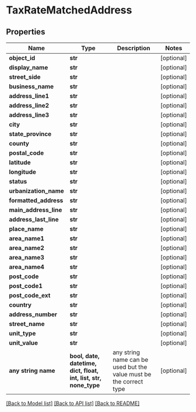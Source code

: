 # TaxRateMatchedAddress


## Properties
Name | Type | Description | Notes
------------ | ------------- | ------------- | -------------
**object_id** | **str** |  | [optional] 
**display_name** | **str** |  | [optional] 
**street_side** | **str** |  | [optional] 
**business_name** | **str** |  | [optional] 
**address_line1** | **str** |  | [optional] 
**address_line2** | **str** |  | [optional] 
**address_line3** | **str** |  | [optional] 
**city** | **str** |  | [optional] 
**state_province** | **str** |  | [optional] 
**county** | **str** |  | [optional] 
**postal_code** | **str** |  | [optional] 
**latitude** | **str** |  | [optional] 
**longitude** | **str** |  | [optional] 
**status** | **str** |  | [optional] 
**urbanization_name** | **str** |  | [optional] 
**formatted_address** | **str** |  | [optional] 
**main_address_line** | **str** |  | [optional] 
**address_last_line** | **str** |  | [optional] 
**place_name** | **str** |  | [optional] 
**area_name1** | **str** |  | [optional] 
**area_name2** | **str** |  | [optional] 
**area_name3** | **str** |  | [optional] 
**area_name4** | **str** |  | [optional] 
**post_code** | **str** |  | [optional] 
**post_code1** | **str** |  | [optional] 
**post_code_ext** | **str** |  | [optional] 
**country** | **str** |  | [optional] 
**address_number** | **str** |  | [optional] 
**street_name** | **str** |  | [optional] 
**unit_type** | **str** |  | [optional] 
**unit_value** | **str** |  | [optional] 
**any string name** | **bool, date, datetime, dict, float, int, list, str, none_type** | any string name can be used but the value must be the correct type | [optional]

[[Back to Model list]](../README.md#documentation-for-models) [[Back to API list]](../README.md#documentation-for-api-endpoints) [[Back to README]](../README.md)



